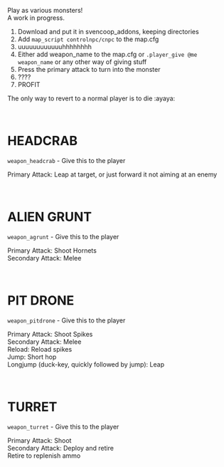 Play as various monsters!  
A work in progress.  

1) Download and put it in svencoop_addons, keeping directories
2) Add `map_script controlnpc/cnpc` to the map.cfg
3) uuuuuuuuuuuuhhhhhhhh
4) Either add weapon_name to the map.cfg or `.player_give @me weapon_name` or any other way of giving stuff
5) Press the primary attack to turn into the monster
6) ????
7) PROFIT

The only way to revert to a normal player is to die :ayaya:

<BR>

# HEADCRAB #  
`weapon_headcrab` - Give this to the player  

Primary Attack: Leap at target, or just forward it not aiming at an enemy


<BR>

# ALIEN GRUNT #  
`weapon_agrunt` - Give this to the player  

Primary Attack: Shoot Hornets  
Secondary Attack: Melee  


<BR>

# PIT DRONE #  
`weapon_pitdrone` - Give this to the player  

Primary Attack: Shoot Spikes  
Secondary Attack: Melee  
Reload: Reload spikes  
Jump: Short hop  
Longjump (duck-key, quickly followed by jump): Leap


<BR>

# TURRET #  
`weapon_turret` - Give this to the player  

Primary Attack: Shoot  
Secondary Attack: Deploy and retire  
Retire to replenish ammo  


<BR>
